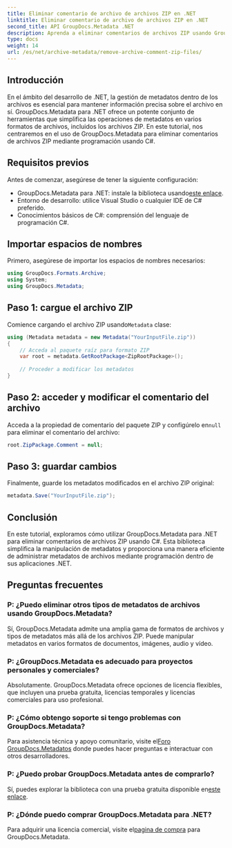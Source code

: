```yaml
---
title: Eliminar comentario de archivo de archivos ZIP en .NET
linktitle: Eliminar comentario de archivo de archivos ZIP en .NET
second_title: API GroupDocs.Metadata .NET
description: Aprenda a eliminar comentarios de archivos ZIP usando GroupDocs.Metadata para .NET. Mejore sus habilidades de gestión de metadatos.
type: docs
weight: 14
url: /es/net/archive-metadata/remove-archive-comment-zip-files/
---
```

## Introducción
En el ámbito del desarrollo de .NET, la gestión de metadatos dentro de los archivos es esencial para mantener información precisa sobre el archivo en sí. GroupDocs.Metadata para .NET ofrece un potente conjunto de herramientas que simplifica las operaciones de metadatos en varios formatos de archivos, incluidos los archivos ZIP. En este tutorial, nos centraremos en el uso de GroupDocs.Metadata para eliminar comentarios de archivos ZIP mediante programación usando C#. 
## Requisitos previos
Antes de comenzar, asegúrese de tener la siguiente configuración:
-  GroupDocs.Metadata para .NET: instale la biblioteca usando[este enlace](https://releases.groupdocs.com/metadata/net/).
- Entorno de desarrollo: utilice Visual Studio o cualquier IDE de C# preferido.
- Conocimientos básicos de C#: comprensión del lenguaje de programación C#.

## Importar espacios de nombres
Primero, asegúrese de importar los espacios de nombres necesarios:
```csharp
using GroupDocs.Formats.Archive;
using System;
using GroupDocs.Metadata;
```

## Paso 1: cargue el archivo ZIP
 Comience cargando el archivo ZIP usando`Metadata` clase:
```csharp
using (Metadata metadata = new Metadata("YourInputFile.zip"))
{
    // Acceda al paquete raíz para formato ZIP
    var root = metadata.GetRootPackage<ZipRootPackage>();
    
    // Proceder a modificar los metadatos
}
```
## Paso 2: acceder y modificar el comentario del archivo
Acceda a la propiedad de comentario del paquete ZIP y configúrelo en`null` para eliminar el comentario del archivo:
```csharp
root.ZipPackage.Comment = null;
```
## Paso 3: guardar cambios
Finalmente, guarde los metadatos modificados en el archivo ZIP original:
```csharp
metadata.Save("YourInputFile.zip");
```

## Conclusión
En este tutorial, exploramos cómo utilizar GroupDocs.Metadata para .NET para eliminar comentarios de archivos ZIP usando C#. Esta biblioteca simplifica la manipulación de metadatos y proporciona una manera eficiente de administrar metadatos de archivos mediante programación dentro de sus aplicaciones .NET.

## Preguntas frecuentes
### P: ¿Puedo eliminar otros tipos de metadatos de archivos usando GroupDocs.Metadata?
Sí, GroupDocs.Metadata admite una amplia gama de formatos de archivos y tipos de metadatos más allá de los archivos ZIP. Puede manipular metadatos en varios formatos de documentos, imágenes, audio y vídeo.
### P: ¿GroupDocs.Metadata es adecuado para proyectos personales y comerciales?
Absolutamente. GroupDocs.Metadata ofrece opciones de licencia flexibles, que incluyen una prueba gratuita, licencias temporales y licencias comerciales para uso profesional.
### P: ¿Cómo obtengo soporte si tengo problemas con GroupDocs.Metadata?
 Para asistencia técnica y apoyo comunitario, visite el[Foro GroupDocs.Metadatos](https://forum.groupdocs.com/c/metadata/14) donde puedes hacer preguntas e interactuar con otros desarrolladores.
### P: ¿Puedo probar GroupDocs.Metadata antes de comprarlo?
 Sí, puedes explorar la biblioteca con una prueba gratuita disponible en[este enlace](https://releases.groupdocs.com/).
### P: ¿Dónde puedo comprar GroupDocs.Metadata para .NET?
 Para adquirir una licencia comercial, visite el[pagina de compra](https://purchase.groupdocs.com/buy) para GroupDocs.Metadata.